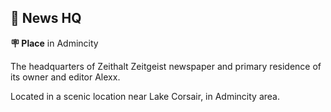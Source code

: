## 📰 News HQ

**🪧 Place** in Admincity

The headquarters of Zeithalt Zeitgeist newspaper and primary residence of its owner and editor Alexx.

Located in a scenic location near Lake Corsair, in Admincity area.

<!---
keywords: ci, admincity, zeithalt, zeitgeist, newspaper, alexx, lake, corsair
aliases: 
-->